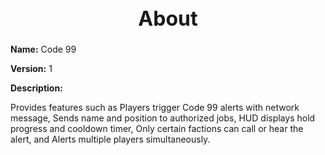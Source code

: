 <h1 style="text-align:center; font-size:2rem; font-weight:bold;">About</h1>

**Name:**
Code 99

**Version:**
1

**Description:**

Provides features such as Players trigger Code 99 alerts with network message, Sends name and position to authorized jobs, HUD displays hold progress and cooldown timer, Only certain factions can call or hear the alert, and Alerts multiple players simultaneously.
